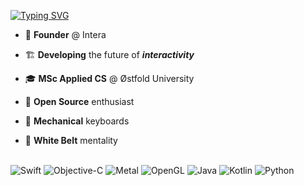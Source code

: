 [![Typing SVG](https://readme-typing-svg.demolab.com?font=Fira+Code&weight=620&size=24&duration=4250&pause=750&color=80CE87&width=750&lines=Hi+there!+I'm+Astemir;%EF%A3%BF+Software+Engineer;Founded+an+amazing+company;I've+crossed+the+Earth+a+number+of+times;Currently+pushing+the+boundaries+of+visual+data+models)](https://git.io/typing-svg)
<!--![github-header](/Assets/se1.png) -->
<!--
<div>
    <img align="right" src="https://leetcard.jacoblin.cool/eleev?width=500&height=194&theme=nord&animation=false&border=0&radius=20" width="40%"/>  
</div>
-->
  
- 👾 **Founder** @ Intera

- 🏗️ **Developing** the future of ***interactivity***

- 🎓 **MSc Applied CS** @ Østfold University

- 🐙 **Open Source** enthusiast

- 🌚 **Mechanical** keyboards

- 🥋 **White Belt** mentality

<!-- 
<p float="left">
<picture>
  <source media="(prefers-color-scheme: dark)" srcset="https://raw.githubusercontent.com/eleev/eleev/output/github-contribution-grid-snake-dark.svg">
  <source media="(prefers-color-scheme: light)" srcset="https://raw.githubusercontent.com/eleev/eleev/output/github-contribution-grid-snake.svg">
  <img alt="github contribution grid snake animation" src="https://raw.githubusercontent.com/eleev/eleev/output/github-contribution-grid-snake.svg" width="65%">
</picture>
<picture>
  <img alt="github contribution grid snake animation" src="https://leetcard.jacoblin.cool/eleev?width=500&height=194&theme=nord&animation=false&border=0&radius=20" width="34%">
</picture>
</p>
 -->

\
![Swift](https://img.shields.io/badge/Swift-F54A2A?style=flat-rounded&logo=swift&logoColor=white)
![Objective-C](https://img.shields.io/badge/Objective--C-%233A95E3.svg?style=flat-rounded&logo=apple&logoColor=white)
![Metal](https://img.shields.io/badge/Metal-800080?style=flat-rounded&logo=apple&logoColor=white)
![OpenGL](https://img.shields.io/badge/OpenGL-%23FFFFFF.svg?style=flat-rounded&logo=opengl)
![Java](https://img.shields.io/badge/Java-%23ED8B00.svg?style=flat-rounded&logo=openjdk&logoColor=white)
![Kotlin](https://img.shields.io/badge/Kotlin-%237F52FF.svg?style=flat-rounded&logo=kotlin&logoColor=white)
![Python](https://img.shields.io/badge/Python-3670A0?style=flat-rounded&logo=python&logoColor=ffdd54)

<!---
<br>

[![](https://github-readme-stats.vercel.app/api?username=eleev&hide_border=true&theme=nord&border_radius=4&width=220&height=200&include_all_commits=true&text_bold=true&custom_title=eleev&disable_animations=true&ring_color=FFA500)](https://github.com/eleev) | [![](https://leetcard.jacoblin.cool/eleev?width=500&height=194&theme=nord&animation=false&border=0&radius=20)](https://leetcode.com/eleev/)
--|--
-->

